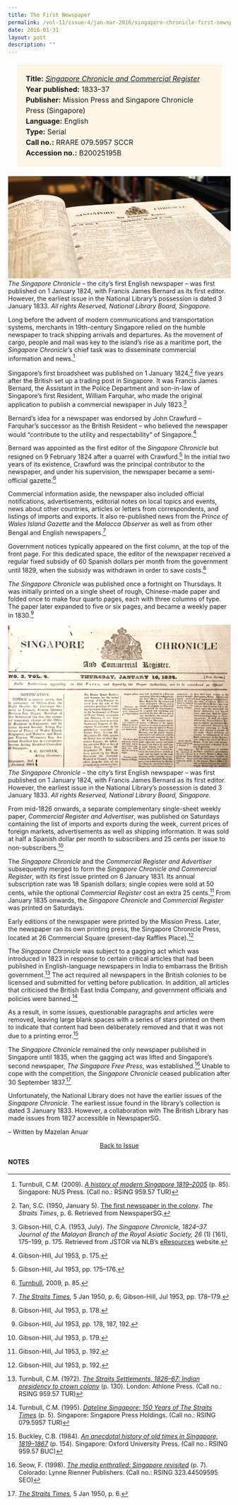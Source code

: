 ```yaml
---
title: The First Newspaper
permalink: /vol-11/issue-4/jan-mar-2016/singapore-chronicle-first-newspaper
date: 2016-01-31
layout: post
description: ""
---
```

<span style="background-colour: #fdf5e6; padding: 20px; margin: 20px; background:#fdf5e6; display:block; font-size:1rem; line-height:1.5rem;">
<b>Title:</b> <i><a href="https://eservice.nlb.gov.sg/item_holding.aspx?bid=11508249">Singapore Chronicle and Commercial Register</a></i><br>
<b>Year published:</b> 1833–37<br>
<b>Publisher:</b> Mission Press and Singapore Chronicle Press (Singapore)<br>
<b>Language:</b> English<br>
<b>Type:</b> Serial<br>
<b>Call no.:</b> RRARE 079.5957 SCCR<br>
<b>Accession no.:</b> B20025195B</span>	

<div style="background-color: white;"><img src="/images/vol-11-issue-4/the-first-newspaper/01_firstnewspaper.jpg"><i>The Singapore Chronicle</i> – the city’s first English newspaper – was first published on 1 January 1824, with Francis James Bernard as its first editor. However, the earliest issue in the National Library’s possession is dated 3 January 1833. <i>All rights Reserved, National Library Board, Singapore.</i></div>

Long before the advent of modern communications and transportation systems, merchants in 19th-century Singapore relied on the humble newspaper to track shipping arrivals and departures. As the movement of cargo, people and mail was key to the island’s rise as a maritime port, the *Singapore Chronicle*‘s chief task was to disseminate commercial information and news.[^1]

Singapore’s first broadsheet was published on 1 January 1824,[^2] five years after the British set up a trading post in Singapore. It was Francis James Bernard, the Assistant in the Police Department and son-in-law of Singapore’s first Resident, William Farquhar, who made the original application to publish a commercial newspaper in July 1823.[^3]

Bernard’s idea for a newspaper was endorsed by John Crawfurd – Farquhar’s successor as the British Resident – who believed the newspaper would “contribute to the utility and respectability” of Singapore.[^4]

Bernard was appointed as the first editor of the *Singapore Chronicle* but resigned on 9 February 1824 after a quarrel with Crawfurd.[^5] In the initial two years of its existence, Crawfurd was the principal contributor to the newspaper, and under his supervision, the newspaper became a semi-official gazette.[^6]

Commercial information aside, the newspaper also included official notifications, advertisements, editorial notes on local topics and events, news about other countries, articles or letters from correspondents, and listings of imports and exports. It also re-published news from the *Prince of Wales Island Gazette* and the *Malacca Observer* as well as from other Bengal and English newspapers.[^7]

Government notices typically appeared on the first column, at the top of the front page. For this dedicated space, the editor of the newspaper received a regular fixed subsidy of 60 Spanish dollars per month from the government until 1829, when the subsidy was withdrawn in order to save costs.[^8]

*The Singapore Chronicle* was published once a fortnight on Thursdays. It was initially printed on a single sheet of rough, Chinese-made paper and folded once to make four quarto pages, each with three columns of type. The paper later expanded to five or six pages, and became a weekly paper in 1830.[^9]

<div style="background-color: white;"><img src="/images/vol-11-issue-4/the-first-newspaper/02_firstnewspaper.jpg"><i>The Singapore Chronicle</i> – the city’s first English newspaper – was first published on 1 January 1824, with Francis James Bernard as its first editor. However, the earliest issue in the National Library’s possession is dated 3 January 1833. <i>All rights Reserved, National Library Board, Singapore.</i></div>

From mid-1826 onwards, a separate complementary single-sheet weekly paper, *Commercial Register and Advertiser*, was published on Saturdays containing the list of imports and exports during the week, current prices of foreign markets, advertisements as well as shipping information. It was sold at half a Spanish dollar per month to subscribers and 25 cents per issue to non-subscribers.[^10]

The *Singapore Chronicle* and the *Commercial Register and Advertiser* subsequently merged to form the *Singapore Chronicle and Commercial Register*, with its first issue printed on 6 January 1831. Its annual subscription rate was 18 Spanish dollars; single copies were sold at 50 cents, while the optional *Commercial Register* cost an extra 25 cents.[^11] From January 1835 onwards, the *Singapore Chronicle* and *Commercial Register* was printed on Saturdays.

Early editions of the newspaper were printed by the Mission Press. Later, the newspaper ran its own printing press, the Singapore Chronicle Press, located at 26 Commercial Square (present-day Raffles Place).[^12]

The *Singapore Chronicle* was subject to a gagging act which was introduced in 1823 in response to certain critical articles that had been published in English-language newspapers in India to embarrass the British government.[^13] The act required all newspapers in the British colonies to be licensed and submitted for vetting before publication. In addition, all articles that criticised the British East India Company, and government officials and policies were banned.[^14]

As a result, in some issues, questionable paragraphs and articles were removed, leaving large blank spaces with a series of stars printed on them to indicate that content had been deliberately removed and that it was not due to a printing error.[^15]

The *Singapore Chronicle* remained the only newspaper published in Singapore until 1835, when the gagging act was lifted and Singapore’s second newspaper, *The Singapore Free Press*, was established.[^16] Unable to cope with the competition, the *Singapore Chronicle* ceased publication after 30 September 1837.[^17]

Unfortunately, the National Library does not have the earlier issues of the *Singapore Chronicle*. The earliest issue found in the library’s collection is dated 3 January 1833. However, a collaboration with The British Library has made issues from 1827 accessible in NewspaperSG.

– Written by Mazelan Anuar

<a href="/vol-11/issue-4/jan-mar-2016/"><center>Back to Issue</center></a>

#### **NOTES**

[^1]:Turnbull, C.M. (2009). *[A history of modern Singapore 1819–2005](https://eservice.nlb.gov.sg/item_holding.aspx?bid=13206047)* (p. 85). Singapore: NUS Press. (Call no.: RSING 959.57 TUR)

[^2]:Tan, S.C. (1950, January 5). [The first newspaper in the colony](https://eresources.nlb.gov.sg/newspapers/Digitised/Article/straitstimes19500105-1.2.95). *The Straits Times*, p. 6. Retrieved from NewspaperSG.

[^3]:Gibson-Hill, C.A. (1953, July). *The Singapore Chronicle, 1824–37. Journal of the Malayan Branch of the Royal Asiatic Society, 26* (1) (161), 175–199, p. 175. Retrieved from JSTOR via NLB’s [eResources](https://eresources.nlb.gov.sg/main/) website.

[^4]:Gibson-Hill, Jul 1953, p. 175.

[^5]:Gibson-Hill, Jul 1953, pp. 175–176.

[^6]:[Turnbull](https://eservice.nlb.gov.sg/item_holding.aspx?bid=13206047), 2009, p. 85.

[^7]:*[The Straits Times](https://eresources.nlb.gov.sg/newspapers/Digitised/Article/straitstimes19500105-1.2.95),* 5 Jan 1950, p. 6; Gibson-Hill, Jul 1953, pp. 178–179.

[^8]:Gibson-Hill, Jul 1953, p. 178.

[^9]:Gibson-Hill, Jul 1953, pp. 178, 187, 192.

[^10]:Gibson-Hill, Jul 1953, p. 179.

[^11]:Gibson-Hill, Jul 1953, p. 192.

[^12]:Gibson-Hill, Jul 1953, p. 192.

[^13]:Turnbull, C.M. (1972). *[The Straits Settlements, 1826–67: Indian presidency to crown colony](https://eservice.nlb.gov.sg/item_holding.aspx?bid=4132712)* (p. 130). London: Athlone Press. (Call no.: RSING 959.57 TUR)

[^14]:Turnbull, C.M. (1995). *[Dateline Singapore: 150 Years of The Straits Times](https://eservice.nlb.gov.sg/item_holding.aspx?bid=7471414)* (p. 5). Singapore: Singapore Press Holdings. (Call no.: RSING 079.5957 TUR)

[^15]:Buckley, C.B. (1984). *[An anecdotal history of old times in Singapore, 1819–1867](https://eservice.nlb.gov.sg/item_holding.aspx?bid=4082239)* (p. 154). Singapore: Oxford University Press. (Call no.: RSING 959.57 BUC)

[^16]:Seow, F. (1998). *[The media enthralled: Singapore revisited](https://eservice.nlb.gov.sg/item_holding.aspx?bid=7860911)* (p. 7). Colorado: Lynne Rienner Publishers. (Call no.: RSING 323.44509595 SEO)

[^17]:*[The Straits Times](https://eresources.nlb.gov.sg/newspapers/Digitised/Article/straitstimes19500105-1.2.95),* 5 Jan 1950, p. 6.